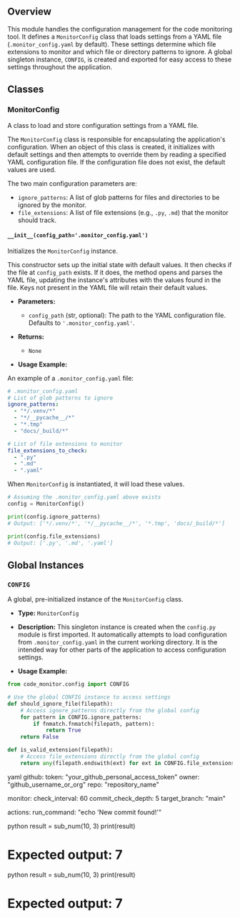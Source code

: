 ## Overview

This module handles the configuration management for the code monitoring tool. It defines a `MonitorConfig` class that loads settings from a YAML file (`.monitor_config.yaml` by default). These settings determine which file extensions to monitor and which file or directory patterns to ignore. A global singleton instance, `CONFIG`, is created and exported for easy access to these settings throughout the application.

## Classes

### MonitorConfig

A class to load and store configuration settings from a YAML file.

The `MonitorConfig` class is responsible for encapsulating the application's configuration. When an object of this class is created, it initializes with default settings and then attempts to override them by reading a specified YAML configuration file. If the configuration file does not exist, the default values are used.

The two main configuration parameters are:
- `ignore_patterns`: A list of glob patterns for files and directories to be ignored by the monitor.
- `file_extensions`: A list of file extensions (e.g., `.py`, `.md`) that the monitor should track.

#### `__init__(config_path='.monitor_config.yaml')`

Initializes the `MonitorConfig` instance.

This constructor sets up the initial state with default values. It then checks if the file at `config_path` exists. If it does, the method opens and parses the YAML file, updating the instance's attributes with the values found in the file. Keys not present in the YAML file will retain their default values.

*   **Parameters:**
    *   `config_path` (str, optional): The path to the YAML configuration file. Defaults to `'.monitor_config.yaml'`.

*   **Returns:**
    *   `None`

*   **Usage Example:**

An example of a `.monitor_config.yaml` file:

```yaml
# .monitor_config.yaml
# List of glob patterns to ignore
ignore_patterns:
  - "*/.venv/*"
  - "*/__pycache__/*"
  - "*.tmp"
  - "docs/_build/*"

# List of file extensions to monitor
file_extensions_to_check:
  - ".py"
  - ".md"
  - ".yaml"
```

When `MonitorConfig` is instantiated, it will load these values.

```python
# Assuming the .monitor_config.yaml above exists
config = MonitorConfig()

print(config.ignore_patterns)
# Output: ['*/.venv/*', '*/__pycache__/*', '*.tmp', 'docs/_build/*']

print(config.file_extensions)
# Output: ['.py', '.md', '.yaml']
```

## Global Instances

### `CONFIG`

A global, pre-initialized instance of the `MonitorConfig` class.

*   **Type:** `MonitorConfig`

*   **Description:**
    This singleton instance is created when the `config.py` module is first imported. It automatically attempts to load configuration from `.monitor_config.yaml` in the current working directory. It is the intended way for other parts of the application to access configuration settings.

*   **Usage Example:**

```python
from code_monitor.config import CONFIG

# Use the global CONFIG instance to access settings
def should_ignore_file(filepath):
    # Access ignore_patterns directly from the global config
    for pattern in CONFIG.ignore_patterns:
        if fnmatch.fnmatch(filepath, pattern):
            return True
    return False

def is_valid_extension(filepath):
    # Access file_extensions directly from the global config
    return any(filepath.endswith(ext) for ext in CONFIG.file_extensions)
```


<!-- DOC_START: code_monitor/config.py::MonitorConfig -->
yaml
github:
  token: "your_github_personal_access_token"
  owner: "github_username_or_org"
  repo: "repository_name"

monitor:
  check_interval: 60
  commit_check_depth: 5
  target_branch: "main"

actions:
  run_command: "echo 'New commit found!'"
<!-- DOC_END: code_monitor/config.py::MonitorConfig -->



<!-- DOC_ID: code_monitor/config.py----sub_num -->
<!-- DOC_START: code_monitor/config.py::sub_num -->
python
result = sub_num(10, 3)
print(result)
# Expected output: 7
<!-- DOC_END: code_monitor/config.py::sub_num -->
<!-- END_DOC_ID: code_monitor/config.py----sub_num -->



<!-- DOC_ID: code_monitor/config.py----sub_num -->
python
result = sub_num(10, 3)
print(result)
# Expected output: 7
<!-- END_DOC_ID: code_monitor/config.py----sub_num -->

